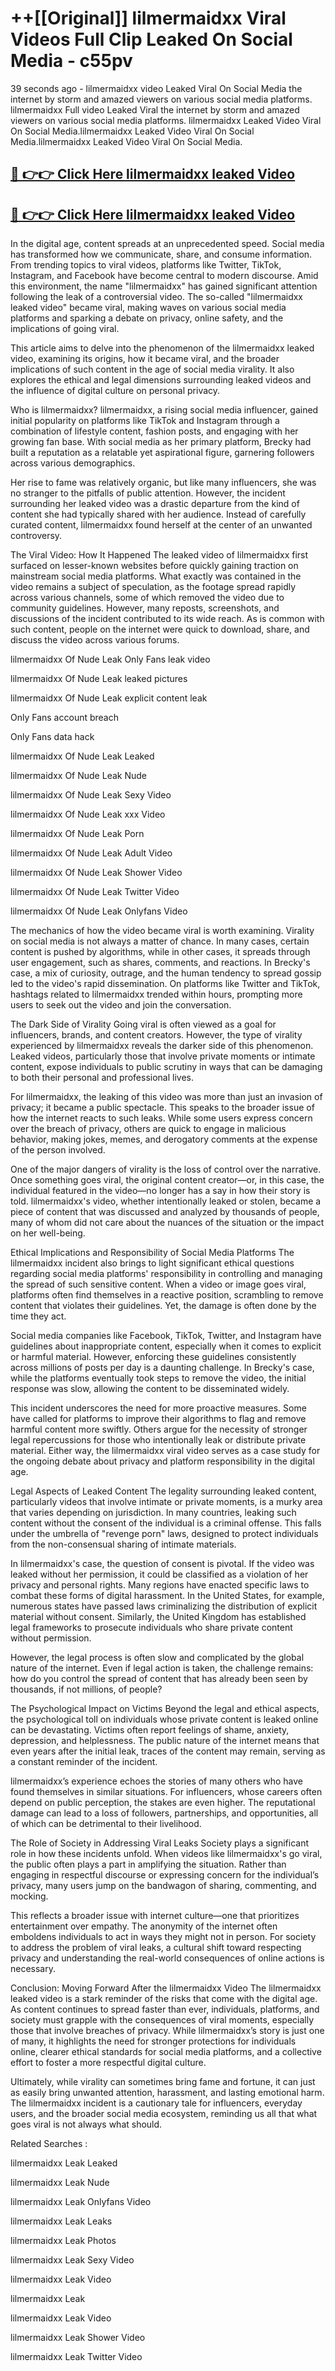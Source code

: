 # ++[[Original]] lilmermaidxx Viral Videos Full Clip Leaked On Social Media - c55pv<br>

39 seconds ago - lilmermaidxx video Leaked Viral On Social Media the internet by storm and amazed viewers on various social media platforms.
lilmermaidxx Full video Leaked Viral the internet by storm and amazed viewers on various social media platforms. lilmermaidxx Leaked Video Viral On Social Media.lilmermaidxx Leaked Video Viral On Social Media.lilmermaidxx Leaked Video Viral On Social Media.<br>


## [🔴 👉👉 Click Here lilmermaidxx leaked Video ](https://onlyclips.site?title=lilmermaidxx&ref=git)

## [🔴 👉👉 Click Here lilmermaidxx leaked Video ](https://onlyclips.site?title=lilmermaidxx&ref=git)

In the digital age, content spreads at an unprecedented speed. Social media has transformed how we communicate, share, and consume information. From trending topics to viral videos, platforms like Twitter, TikTok, Instagram, and Facebook have become central to modern discourse. Amid this environment, the name "lilmermaidxx" has gained significant attention following the leak of a controversial video. The so-called "lilmermaidxx leaked video" became viral, making waves on various social media platforms and sparking a debate on privacy, online safety, and the implications of going viral.

This article aims to delve into the phenomenon of the lilmermaidxx leaked video, examining its origins, how it became viral, and the broader implications of such content in the age of social media virality. It also explores the ethical and legal dimensions surrounding leaked videos and the influence of digital culture on personal privacy.

Who is lilmermaidxx?
lilmermaidxx, a rising social media influencer, gained initial popularity on platforms like TikTok and Instagram through a combination of lifestyle content, fashion posts, and engaging with her growing fan base. With social media as her primary platform, Brecky had built a reputation as a relatable yet aspirational figure, garnering followers across various demographics.

Her rise to fame was relatively organic, but like many influencers, she was no stranger to the pitfalls of public attention. However, the incident surrounding her leaked video was a drastic departure from the kind of content she had typically shared with her audience. Instead of carefully curated content, lilmermaidxx found herself at the center of an unwanted controversy.

The Viral Video: How It Happened
The leaked video of lilmermaidxx first surfaced on lesser-known websites before quickly gaining traction on mainstream social media platforms. What exactly was contained in the video remains a subject of speculation, as the footage spread rapidly across various channels, some of which removed the video due to community guidelines. However, many reposts, screenshots, and discussions of the incident contributed to its wide reach. As is common with such content, people on the internet were quick to download, share, and discuss the video across various forums.

lilmermaidxx Of Nude Leak Only Fans leak video

lilmermaidxx Of Nude Leak leaked pictures

lilmermaidxx Of Nude Leak explicit content leak

Only Fans account breach

Only Fans data hack

lilmermaidxx Of Nude Leak Leaked

lilmermaidxx Of Nude Leak Nude

lilmermaidxx Of Nude Leak Sexy Video

lilmermaidxx Of Nude Leak xxx Video

lilmermaidxx Of Nude Leak Porn

lilmermaidxx Of Nude Leak Adult Video

lilmermaidxx Of Nude Leak Shower Video

lilmermaidxx Of Nude Leak Twitter Video

lilmermaidxx Of Nude Leak Onlyfans Video

The mechanics of how the video became viral is worth examining. Virality on social media is not always a matter of chance. In many cases, certain content is pushed by algorithms, while in other cases, it spreads through user engagement, such as shares, comments, and reactions. In Brecky's case, a mix of curiosity, outrage, and the human tendency to spread gossip led to the video's rapid dissemination. On platforms like Twitter and TikTok, hashtags related to lilmermaidxx trended within hours, prompting more users to seek out the video and join the conversation.

The Dark Side of Virality
Going viral is often viewed as a goal for influencers, brands, and content creators. However, the type of virality experienced by lilmermaidxx reveals the darker side of this phenomenon. Leaked videos, particularly those that involve private moments or intimate content, expose individuals to public scrutiny in ways that can be damaging to both their personal and professional lives.

For lilmermaidxx, the leaking of this video was more than just an invasion of privacy; it became a public spectacle. This speaks to the broader issue of how the internet reacts to such leaks. While some users express concern over the breach of privacy, others are quick to engage in malicious behavior, making jokes, memes, and derogatory comments at the expense of the person involved.

One of the major dangers of virality is the loss of control over the narrative. Once something goes viral, the original content creator—or, in this case, the individual featured in the video—no longer has a say in how their story is told. lilmermaidxx's video, whether intentionally leaked or stolen, became a piece of content that was discussed and analyzed by thousands of people, many of whom did not care about the nuances of the situation or the impact on her well-being.

Ethical Implications and Responsibility of Social Media Platforms
The lilmermaidxx incident also brings to light significant ethical questions regarding social media platforms' responsibility in controlling and managing the spread of such sensitive content. When a video or image goes viral, platforms often find themselves in a reactive position, scrambling to remove content that violates their guidelines. Yet, the damage is often done by the time they act.

Social media companies like Facebook, TikTok, Twitter, and Instagram have guidelines about inappropriate content, especially when it comes to explicit or harmful material. However, enforcing these guidelines consistently across millions of posts per day is a daunting challenge. In Brecky's case, while the platforms eventually took steps to remove the video, the initial response was slow, allowing the content to be disseminated widely.

This incident underscores the need for more proactive measures. Some have called for platforms to improve their algorithms to flag and remove harmful content more swiftly. Others argue for the necessity of stronger legal repercussions for those who intentionally leak or distribute private material. Either way, the lilmermaidxx viral video serves as a case study for the ongoing debate about privacy and platform responsibility in the digital age.

Legal Aspects of Leaked Content
The legality surrounding leaked content, particularly videos that involve intimate or private moments, is a murky area that varies depending on jurisdiction. In many countries, leaking such content without the consent of the individual is a criminal offense. This falls under the umbrella of "revenge porn" laws, designed to protect individuals from the non-consensual sharing of intimate materials.

In lilmermaidxx's case, the question of consent is pivotal. If the video was leaked without her permission, it could be classified as a violation of her privacy and personal rights. Many regions have enacted specific laws to combat these forms of digital harassment. In the United States, for example, numerous states have passed laws criminalizing the distribution of explicit material without consent. Similarly, the United Kingdom has established legal frameworks to prosecute individuals who share private content without permission.

However, the legal process is often slow and complicated by the global nature of the internet. Even if legal action is taken, the challenge remains: how do you control the spread of content that has already been seen by thousands, if not millions, of people?

The Psychological Impact on Victims
Beyond the legal and ethical aspects, the psychological toll on individuals whose private content is leaked online can be devastating. Victims often report feelings of shame, anxiety, depression, and helplessness. The public nature of the internet means that even years after the initial leak, traces of the content may remain, serving as a constant reminder of the incident.

lilmermaidxx’s experience echoes the stories of many others who have found themselves in similar situations. For influencers, whose careers often depend on public perception, the stakes are even higher. The reputational damage can lead to a loss of followers, partnerships, and opportunities, all of which can be detrimental to their livelihood.

The Role of Society in Addressing Viral Leaks
Society plays a significant role in how these incidents unfold. When videos like lilmermaidxx's go viral, the public often plays a part in amplifying the situation. Rather than engaging in respectful discourse or expressing concern for the individual’s privacy, many users jump on the bandwagon of sharing, commenting, and mocking.

This reflects a broader issue with internet culture—one that prioritizes entertainment over empathy. The anonymity of the internet often emboldens individuals to act in ways they might not in person. For society to address the problem of viral leaks, a cultural shift toward respecting privacy and understanding the real-world consequences of online actions is necessary.

Conclusion: Moving Forward After the lilmermaidxx Video
The lilmermaidxx leaked video is a stark reminder of the risks that come with the digital age. As content continues to spread faster than ever, individuals, platforms, and society must grapple with the consequences of viral moments, especially those that involve breaches of privacy. While lilmermaidxx’s story is just one of many, it highlights the need for stronger protections for individuals online, clearer ethical standards for social media platforms, and a collective effort to foster a more respectful digital culture.

Ultimately, while virality can sometimes bring fame and fortune, it can just as easily bring unwanted attention, harassment, and lasting emotional harm. The lilmermaidxx incident is a cautionary tale for influencers, everyday users, and the broader social media ecosystem, reminding us all that what goes viral is not always what should.

Related Searches :

lilmermaidxx Leak Leaked

lilmermaidxx Leak Nude

lilmermaidxx Leak Onlyfans Video

lilmermaidxx Leak Leaks

lilmermaidxx Leak Photos

lilmermaidxx Leak Sexy Video

lilmermaidxx Leak Video

lilmermaidxx Leak

lilmermaidxx Leak Video

lilmermaidxx Leak Shower Video

lilmermaidxx Leak Twitter Video

